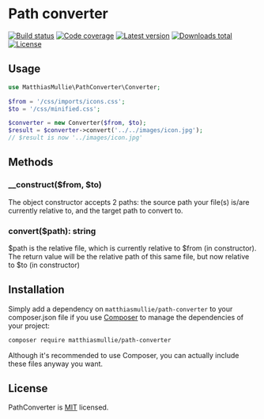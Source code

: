 # Path converter

[![Build status](https://img.shields.io/github/workflow/status/matthiasmullie/path-converter/test-suite?style=flat-square)](https://github.com/matthiasmullie/path-converter/actions/workflows/test.yml)
[![Code coverage](http://img.shields.io/codecov/c/gh/matthiasmullie/path-converter?style=flat-square)](https://codecov.io/gh/matthiasmullie/path-converter)
[![Latest version](http://img.shields.io/packagist/v/matthiasmullie/path-converter?style=flat-square)](https://packagist.org/packages/matthiasmullie/path-converter)
[![Downloads total](http://img.shields.io/packagist/dt/matthiasmullie/path-converter?style=flat-square)](https://packagist.org/packages/matthiasmullie/path-converter)
[![License](http://img.shields.io/packagist/l/matthiasmullie/path-converter?style=flat-square)](https://github.com/matthiasmullie/path-converter/blob/master/LICENSE)


## Usage

```php
use MatthiasMullie\PathConverter\Converter;

$from = '/css/imports/icons.css';
$to = '/css/minified.css';

$converter = new Converter($from, $to);
$result = $converter->convert('../../images/icon.jpg');
// $result is now '../images/icon.jpg'
```


## Methods

### __construct($from, $to)

The object constructor accepts 2 paths: the source path your file(s) is/are
currently relative to, and the target path to convert to.

### convert($path): string

$path is the relative file, which is currently relative to $from (in
constructor). The return value will be the relative path of this same file, but
now relative to $to (in constructor)


## Installation

Simply add a dependency on `matthiasmullie/path-converter` to your composer.json file if you use [Composer](https://getcomposer.org/) to manage the dependencies of your project:

```sh
composer require matthiasmullie/path-converter
```

Although it's recommended to use Composer, you can actually include these files anyway you want.


## License

PathConverter is [MIT](http://opensource.org/licenses/MIT) licensed.
